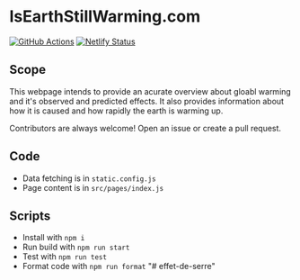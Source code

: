 # IsEarthStillWarming.com

[![GitHub Actions](https://github.com/rosslh/IsEarthStillWarming.com/workflows/Test%20and%20deploy/badge.svg)](https://github.com/rosslh/IsEarthStillWarming.com/actions)
[![Netlify Status](https://api.netlify.com/api/v1/badges/2a39ad88-4c75-4139-897c-8f5a76802fad/deploy-status)](https://app.netlify.com/sites/isearthstillwarming/deploys)

## Scope

This webpage intends to provide an acurate overview about gloabl warming and it's observed and predicted effects.
It also provides information about how it is caused and how rapidly the earth is warming up.

Contributors are always welcome! Open an issue or create a pull request.

## Code

- Data fetching is in `static.config.js`
- Page content is in `src/pages/index.js`

## Scripts

- Install with `npm i`
- Run build with `npm run start`
- Test with `npm run test`
- Format code with `npm run format`
"# effet-de-serre" 
